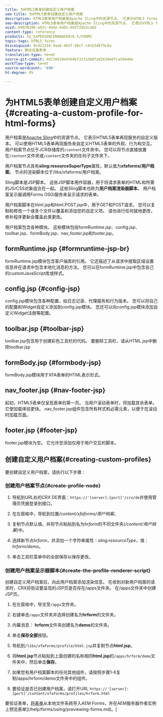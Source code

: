 ```yaml
---
title: 为HTML5表单创建自定义用户档案
seo-title: 为HTML5表单创建自定义用户档案
description: HTML5表单用户档案是Apache Sling中的资源节点。 它表示HTML5 forms Render服务的自定义版本。
seo-description: HTML5表单用户档案是Apache Sling中的资源节点。 它表示HTML5 forms Render服务的自定义版本。
uuid: b9938280-a92c-4dde-b465-04372db3ca8d
content-type: reference
products: SG_EXPERIENCEMANAGER/6.5/FORMS
topic-tags: hTML5_forms
discoiquuid: 9cd22244-9aa6-4b5f-96cf-c9cb3d6f9c8a
feature: 移动设备表单
translation-type: tm+mt
source-git-commit: 48726639e93696f32fa368fad2630e6fca50640e
workflow-type: tm+mt
source-wordcount: '690'
ht-degree: 0%

---
```



# 为HTML5表单创建自定义用户档案{#creating-a-custom-profile-for-html-forms}

用户档案是[Apache Sling](https://sling.apache.org/)中的资源节点。 它表示HTML5表单再现服务的自定义版本。 可以使用HTML5表单再现服务来自定义HTML5表单的外观、行为和交互。 用户档案节点位于JCR存储库的`/content`文件夹中。 您可以将节点直接放置在`/content`文件夹或`/content`文件夹的任何子文件夹下。

用户档案节点具有&#x200B;**sling:resourceSuperType**&#x200B;属性，默认值为&#x200B;**xfaforms/用户档案**。 节点的渲染脚本位于/libs/xfaforms/用户档案。

Sling脚本是JSP脚本。 这些JSP脚本用作容器，用于将请求表单的HTML和所需的JS/CSS对象组合在一起。 这些Sling脚本也称为&#x200B;**用户档案渲染器脚本**。 用户档案呈示器调用Forms OSGi服务来呈示请求的表单。

用户档案脚本在html.jsp和html.POST.jsp中，用于GET和POST请求。 您可以复制和修改一个或多个文件以覆盖和添加您的自定义项。 请勿进行任何就地更改，修补程序更新会覆盖此类更改。

用户档案包含各种模块。 这些模块包括formRuntime.jsp、config.jsp、toolbar.jsp、formBody.jsp、nav_footer.jsp和footer.jsp。

## formRuntime.jsp {#formruntime-jsp-br}

formRuntime.jsp模块包含客户端库的引用。 它还描述了从请求中提取区域设置信息并在请求中包含本地化消息的方法。 您可以在formRuntime.jsp中包含自己的customJavaScript库或样式。

## config.jsp {#config-jsp}

config.jsp模块包含各种配置，如日志记录、代理服务和行为版本。 您可以将自己的配置和Widget自定义添加到config.jsp模块。 您还可以向config.jsp模块添加自定义Widget注册等配置。

## toolbar.jsp {#toolbar-jsp}

toolbar.jsp包含用于创建彩色工具栏的代码。 要删除工具栏，请从HTML.jsp中删除toolbar.jsp

## formBody.jsp {#formbody-jsp}

formBody.jsp模块用于XFA表单的HTML表示形式。

## nav_footer.jsp {#nav-footer-jsp}

起初，HTML5表单仅呈现表单的第一页。 当用户滚动表单时，将加载其余表单。 它使加载体验更快。 nav_footer.jsp组件包含所有样式和必需元素，以便于在滚动时加载页面。

## footer.jsp {#footer-jsp}

footer.jsp模块为空。 它允许您添加仅用于用户交互的脚本。

## 创建自定义用户档案{#creating-custom-profiles}

要创建自定义用户档案，请执行以下步骤：

### 创建用户档案节点{#create-profile-node}

1. 导航到URL处的CRX DE界面：`https://'[server]:[port]'/crx/de`并使用管理员凭据登录到接口。

1. 在左窗格中，导航到位置&#x200B;*/content/xfaforms/用户档案*。

1. 复制节点默认值，并将节点粘贴到名为&#x200B;*hrform*&#x200B;的不同文件夹(*/content/用户档案*)中。

1. 选择新节点&#x200B;*hrform*，并添加一个字符串属性：*sling:resourceType*，值：*hrform/demo*。

1. 单击工具栏菜单中的全部保存以保存更改。

### 创建用户档案呈示器脚本{#create-the-profile-renderer-script}

创建自定义用户档案后，向此用户档案添加渲染信息。 在收到对新用户档案的请求时，CRX将验证要呈现的JSP页是否存在/apps文件夹。 在/apps文件夹中创建JSP页。

1. 在左窗格中，导览至`/apps`文件夹。
1. 右键单击`/apps`文件夹并选择创建名为&#x200B;**hrform**&#x200B;的文件夹。
1. 内幕消息： **hrform**&#x200B;文件夹创建名为&#x200B;**demo**&#x200B;的文件夹。
1. 单击&#x200B;**保存全部**&#x200B;按钮。
1. 导航到`/libs/xfaforms/profile/html.jsp`并复制节点&#x200B;**html.jsp**。
1. 将&#x200B;**html.jsp**&#x200B;节点粘贴到上面创建的名称相同&#x200B;**html.jsp**&#x200B;的`/apps/hrform/demo`文件夹中，然后单击&#x200B;**保存**。
1. 如果您有用户档案脚本的任何其他组件，请按照步骤1-6复制/apps/hrform/demo文件夹中的组件。

1. 要验证是否已创建用户档案，请打开URL `https://'[server]:[port]'/content/xfaforms/profiles/hrform.html`

要验证表单，[将表单](/help/forms/using/get-xdp-pdf-documents-aem.md)从本地文件系统导入AEM Forms，并在AEM服务器作者实例上预览表单](/help/forms/using/previewing-forms.md)。[
